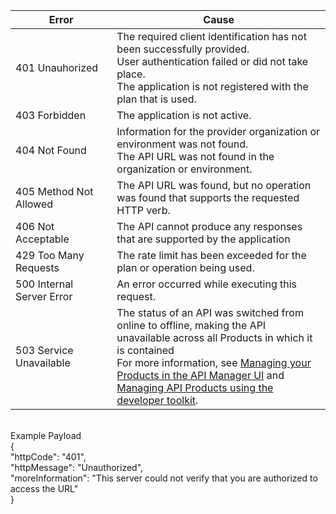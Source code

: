 |Error <img width=250/>| Cause|
|-------------------------|----------|
|401 Unauhorized |The required client identification has not been successfully provided.<br/>User authentication failed or did not take place. <br/> The application is not registered with the plan that is used.|
|403 Forbidden |The application is not active.|
|404 Not Found |Information for the provider organization or environment was not found.<br/> The API URL was not found in the organization or environment.|
|405 Method Not Allowed |The API URL was found, but no operation was found that supports the requested HTTP verb.|
|406 Not Acceptable |The API cannot produce any responses that are supported by the application|
|429 Too Many Requests |The rate limit has been exceeded for the plan or operation being used.|
|500 Internal Server Error |An error occurred while executing this request.|
|503 Service Unavailable |The status of an API was switched from online to offline, making the API unavailable across all Products in which it is contained<br/>For more information, see [Managing your Products in the API Manager UI](https://www.ibm.com/support/knowledgecenter/SSFS6T/com.ibm.apic.apionprem.doc/task_product_management.html) and [ Managing API Products using the developer toolkit](https://www.ibm.com/support/knowledgecenter/SSFS6T/com.ibm.apic.toolkit.doc/capim-toolkit-cli-manage-products.html).|

<br/>
Example Payload<br/>
{<br/>
"httpCode": "401",<br/>
"httpMessage": "Unauthorized",<br/>
"moreInformation": "This server could not verify that you are authorized to access the URL"<br/>
}<br/>
